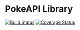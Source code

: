 # PokeAPI Library

[![Build Status](https://travis-ci.org/gabriel-brito/pokemon-app-lib.svg?branch=master)](https://travis-ci.org/gabriel-brito/pokemon-app-lib)
[![Coverage Status](https://coveralls.io/repos/github/gabriel-brito/pokemon-app-lib/badge.svg?branch=master)](https://coveralls.io/github/gabriel-brito/pokemon-app-lib?branch=master)